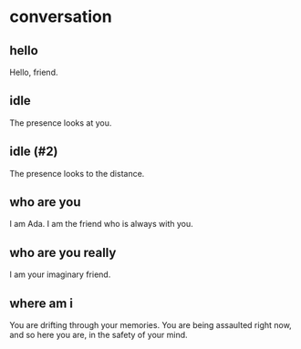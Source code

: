 # conversation

## hello

Hello, friend.

## idle

The presence looks at you.

## idle (#2)

The presence looks to the distance.

## who are you

I am Ada. I am the friend who is always with you.

## who are you really

I am your imaginary friend.

## where am i

You are drifting through your memories. You are being assaulted right now,
and so here you are, in the safety of your mind.